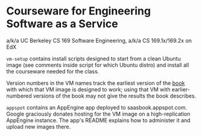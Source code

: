 Courseware for Engineering Software as a Service
================================================

a/k/a UC Berkeley CS 169 Software Engineering, a/k/a CS 169.1x/169.2x on
EdX

`vm-setup` contains install scripts designed to start from a clean
Ubuntu image (see comments inside script for which Ubuntu distro) and
install all the courseware needed for the class.

Version numbers in the VM names track the earliest version of the 
[book](http://saasbook.info) with which that VM image is designed to
work; using that VM with earlier-numbered versions of the book may not
give the results the book describes.

`appspot` contains an AppEngine app deployed to saasbook.appspot.com.
Google graciously donates hosting for the VM image on a high-replication
AppEngine instance.  The app's README explains how to administer it and
upload new images there.

